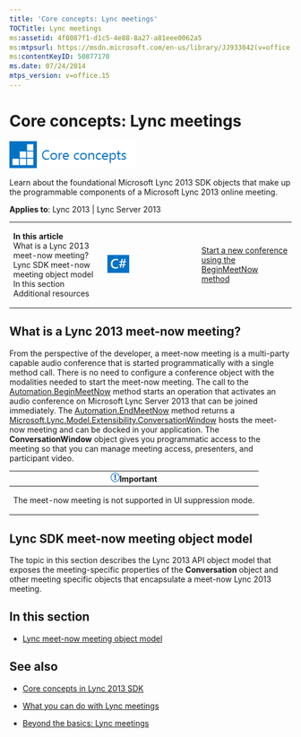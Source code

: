 ```yaml
---
title: 'Core concepts: Lync meetings'
TOCTitle: Lync meetings
ms:assetid: 4f8087f1-d1c5-4e88-8a27-a81eee0062a5
ms:mtpsurl: https://msdn.microsoft.com/en-us/library/JJ933042(v=office.15)
ms:contentKeyID: 50877170
ms.date: 07/24/2014
mtps_version: v=office.15
---
```


# Core concepts: Lync meetings

![Core concepts](images/JJ933133.mod_icon_CoreConcepts_long(Office.15).png "Core concepts")

Learn about the foundational Microsoft Lync 2013 SDK objects that make up the programmable components of a Microsoft Lync 2013 online meeting.



**Applies to**: Lync 2013 | Lync Server 2013

<table>
<colgroup>
<col style="width: 33%" />
<col style="width: 33%" />
<col style="width: 33%" />
</colgroup>
<tbody>
<tr class="odd">
<td><p><strong>In this article</strong><br />
What is a Lync 2013 meet-now meeting?<br />
Lync SDK meet-now meeting object model<br />
In this section<br />
Additional resources</p></td>
<td><p><img src="images/JJ933112.mod_icon_CodeGallery(Office.15).png" title="Code samples" alt="Code samples" /></p></td>
<td><p><a href="http://code.msdn.microsoft.com/lync-2013-start-a-new-4775ec38">Start a new conference using the BeginMeetNow method</a></p></td>
</tr>
</tbody>
</table>

## What is a Lync 2013 meet-now meeting?

From the perspective of the developer, a meet-now meeting is a multi-party capable audio conference that is started programmatically with a single method call. There is no need to configure a conference object with the modalities needed to start the meet-now meeting. The call to the [Automation.BeginMeetNow](https://msdn.microsoft.com/en-us/library/jj277161\(v=office.15\)) method starts an operation that activates an audio conference on Microsoft Lync Server 2013 that can be joined immediately. The [Automation.EndMeetNow](https://msdn.microsoft.com/en-us/library/jj278119\(v=office.15\)) method returns a [Microsoft.Lync.Model.Extensibility.ConversationWindow](https://msdn.microsoft.com/en-us/library/jj293606\(v=office.15\)) hosts the meet-now meeting and can be docked in your application. The **ConversationWindow** object gives you programmatic access to the meeting so that you can manage meeting access, presenters, and participant video.

<table>
<colgroup>
<col style="width: 100%" />
</colgroup>
<thead>
<tr class="header">
<th><img src="images/JJ933089.alert_caution(Office.15).gif" title="Important note" alt="Important note" /><strong>Important</strong></th>
</tr>
</thead>
<tbody>
<tr class="odd">
<td><p>The meet-now meeting is not supported in UI suppression mode.</p></td>
</tr>
</tbody>
</table>

## Lync SDK meet-now meeting object model

The topic in this section describes the Lync 2013 API object model that exposes the meeting-specific properties of the **Conversation** object and other meeting specific objects that encapsulate a meet-now Lync 2013 meeting.

## In this section

  - [Lync meet-now meeting object model](lync-meet-now-meeting-object-model.md)

## See also

  - [Core concepts in Lync 2013 SDK](core-concepts-in-lync-2013-sdk.md)

  - [What you can do with Lync meetings](what-you-can-do-with-lync-meetings.md)

  - [Beyond the basics: Lync meetings](beyond-the-basics-lync-meetings.md)

